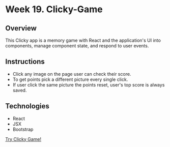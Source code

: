 # Week 19. Clicky-Game

## Overview

This Clicky app is a memory game with React and the application's UI into components, manage component state, and respond to user events.

## Instructions

- Click any image on the page user can check their score.
- To get points pick a different picture every single click. 
- If user click the same picture the points reset, user's top score is always saved.  

## Technologies 

- React
- JSX
- Bootstrap

[Try Clicky Game!](https://grace8512.github.io/Clicky-Game/)
